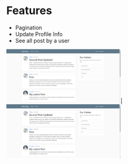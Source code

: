 # Features
* Pagination
* Update Profile Info
* See all post by a user 

<img src="Screenshots/Webp.net-resizeimage.png" width=300>|<img src="Screenshots/1.png" width=300>
